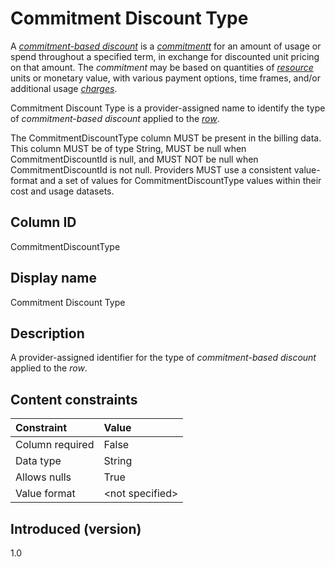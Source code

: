 # Commitment Discount Type

A [*commitment-based discount*](#glossary:commitment-based-discount) is a [*commitmentt*](#glossary:commitment) for an amount of usage or spend throughout a specified term, in exchange for discounted unit pricing on that amount. The *commitment* may be based on quantities of [*resource*](#glossary:resource) units or monetary value, with various payment options, time frames, and/or additional usage [*charges*](#glossary:charge).

Commitment Discount Type is a provider-assigned name to identify the type of *commitment-based discount* applied to the [*row*](#glossary:row).

The CommitmentDiscountType column MUST be present in the billing data. This column MUST be of type String, MUST be null when CommitmentDiscountId is null, and MUST NOT be null when CommitmentDiscountId is not null. Providers MUST use a consistent value-format and a set of values for CommitmentDiscountType values within their cost and usage datasets.

## Column ID

CommitmentDiscountType

## Display name

Commitment Discount Type

## Description

A provider-assigned identifier for the type of *commitment-based discount* applied to the *row*.

## Content constraints

| Constraint      | Value            |
|:----------------|:-----------------|
| Column required | False            |
| Data type       | String           |
| Allows nulls    | True             |
| Value format    | \<not specified> |

## Introduced (version)

1.0
